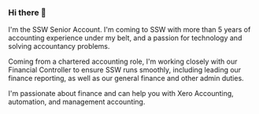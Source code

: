 ### Hi there 👋

I'm the SSW Senior Account. I'm coming to SSW with more than 5 years of accounting experience under my belt, and a passion for technology and solving accountancy problems.

Coming from a chartered accounting role, I'm working closely with our Financial Controller to ensure SSW runs smoothly, including leading our finance reporting, as well as our general finance and other admin duties.

I'm passionate about finance and can help you with Xero Accounting, automation, and management accounting.


<!--
**stephanfakossw/stephanfakossw** is a ✨ _special_ ✨ repository because its `README.md` (this file) appears on your GitHub profile.

[![Stephan's github stats](https://github-readme-stats.vercel.app/api?username=stephanfakossw&theme=dark)]
(https://github.com/stephanfakossw/github-readme-stats)

